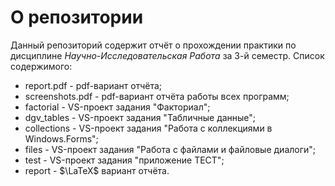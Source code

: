 # О репозитории
Данный репозиторий содержит отчёт о прохождении практики по дисциплине *Научно-Исследовательская Работа* за 3-й семестр.
Список содержимого:
- report.pdf - pdf-вариант отчёта;
- screenshots.pdf - pdf-вариант отчёта работы всех программ;
- factorial - VS-проект задания "Факториал";
- dgv_tables - VS-проект задания "Табличные данные";
- collections - VS-проект задания "Работа с коллекциями в Windows.Forms";
- files - VS-проект задания "Работа с файлами и файловые диалоги";
- test - VS-проект задания "приложение ТЕСТ";
- report - $\LaTeX$ вариант отчёта.
